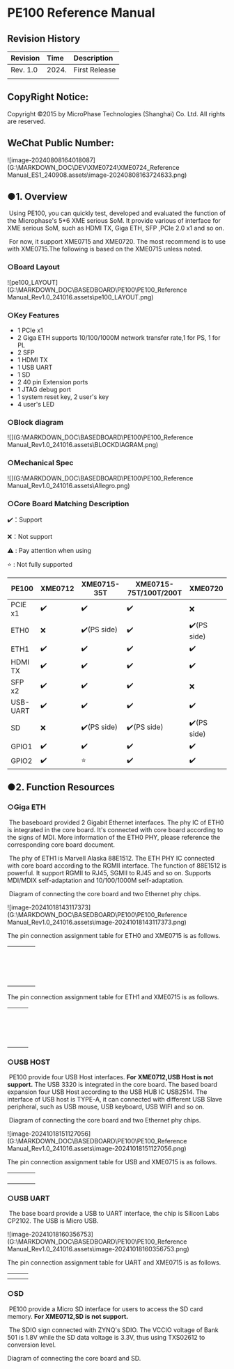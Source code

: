 # **PE100 Reference Manual**

## Revision History

| Revision | Time  | Description   |
| :------- | :---- | :------------ |
| Rev. 1.0 | 2024. | First Release |
|          |       |               |

## CopyRight Notice:

Copyright ©2015 by MicroPhase Technologies (Shanghai) Co. Ltd. All rights are reserved.

## WeChat Public Number:

![image-20240808164018087](G:\MARKDOWN_DOC\DEV\XME0724\XME0724_Reference Manual_ES1_240908.assets\image-20240808163724633.png)

<div style="page-break-after:always;"></div>


## ●1. Overview

​	Using PE100, you can quickly test, developed and evaluated the function of the Microphase's 5*6 XME serious SoM. It provide various of interface for XME serious SoM, such as HDMI TX, Giga ETH, SFP ,PCIe 2.0 x1 and so on.

​	For now, it support XME0715 and XME0720. The most recommend is to use with XME0715.The following is based on the XME0715 unless noted.

### ○Board Layout

![pe100_LAYOUT](G:\MARKDOWN_DOC\BASEDBOARD\PE100\PE100_Reference Manual_Rev1.0_241016.assets\pe100_LAYOUT.png)

### ○Key Features

- 1 PCIe x1
- 2 Giga ETH supports 10/100/1000M network transfer rate,1 for PS, 1 for PL
- 2 SFP
- 1 HDMI TX
- 1 USB UART
- 1 SD
- 2 40 pin Extension ports
- 1 JTAG debug port
- 1 system reset key, 2 user's key
- 4 user's LED

### ○Block diagram

![](G:\MARKDOWN_DOC\BASEDBOARD\PE100\PE100_Reference Manual_Rev1.0_241016.assets\BLOCKDIAGRAM.png)

### ○Mechanical Spec

![](G:\MARKDOWN_DOC\BASEDBOARD\PE100\PE100_Reference Manual_Rev1.0_241016.assets\Allegro.png)

### ○Core Board Matching Description

✔️：Support

❌：Not support

⚠️ :  Pay attention when using

⭐ :  Not fully supported

| PE100    | XME0712 | XME0715-35T | XME0715-75T/100T/200T | XME0720    |
| -------- | ------- | ----------- | --------------------- | ---------- |
| PCIE x1  | ✔️       | ✔️           | ✔️                     | ❌          |
| ETH0     | ❌       | ✔️(PS side)  | ✔️                     | ✔️(PS side) |
| ETH1     | ✔️       | ✔️           | ✔️                     | ✔️          |
| HDMI TX  | ✔️       | ✔️           | ✔️                     | ✔️          |
| SFP x2   | ✔️       | ✔️           | ✔️                     | ❌          |
| USB-UART | ✔️       | ✔️           | ✔️                     | ✔️          |
| SD       | ❌       | ✔️(PS side)  | ✔️(PS side)            | ✔️(PS side) |
| GPIO1    | ✔️       | ✔️           | ✔️                     | ✔️          |
| GPIO2    | ✔️       | ⭐           | ✔️                     | ✔️          |

## ●2. Function Resources

### ○Giga ETH

​	The baseboard provided 2 Gigabit Ethernet interfaces. The phy IC of ETH0 is integrated in the core board. It's connected with core board according to the signs of MDI. More information of the ETH0 PHY, please reference the  corresponding core board document.

​	The phy of ETH1 is Marvell Alaska 88E1512. The ETH PHY IC connected with core board according to the RGMII interface. The function of 88E1512 is powerful. It support RGMII to RJ45, SGMII to RJ45 and so on. Supports MDI/MDIX self-adaptation and 10/100/1000M self-adaptation.

​	Diagram of connecting the core board and two Ethernet phy chips.

![image-20241018143117373](G:\MARKDOWN_DOC\BASEDBOARD\PE100\PE100_Reference Manual_Rev1.0_241016.assets\image-20241018143117373.png)

The pin connection assignment table for ETH0 and XME0715 is as follows.

|      |      |      |      |
| ---- | ---- | ---- | ---- |
|      |      |      |      |
|      |      |      |      |
|      |      |      |      |
|      |      |      |      |
|      |      |      |      |
|      |      |      |      |
|      |      |      |      |
|      |      |      |      |
|      |      |      |      |
|      |      |      |      |
|      |      |      |      |
|      |      |      |      |
|      |      |      |      |
|      |      |      |      |
|      |      |      |      |

The pin connection assignment table for ETH1 and XME0715 is as follows.

|      |      |      |
| ---- | ---- | ---- |
|      |      |      |
|      |      |      |
|      |      |      |
|      |      |      |
|      |      |      |
|      |      |      |
|      |      |      |
|      |      |      |
|      |      |      |
|      |      |      |
|      |      |      |
|      |      |      |
|      |      |      |
|      |      |      |
|      |      |      |

### ○USB HOST

​	PE100 provide four USB Host interfaces. **For XME0712,USB Host is not support.** The  USB 3320 is  integrated in the core board. The based board expansion four USB Host according to the USB HUB IC USB2514. The interface of USB host is TYPE-A, it can connected with different USB Slave peripheral, such as USB mouse, USB keyboard, USB WIFI and so on.

​	Diagram of connecting the core board and two Ethernet phy chips.

​	![image-20241018151127056](G:\MARKDOWN_DOC\BASEDBOARD\PE100\PE100_Reference Manual_Rev1.0_241016.assets\image-20241018151127056.png)

The pin connection assignment table for USB and XME0715 is as follows.

|      |      |      |      |
| ---- | ---- | ---- | ---- |
|      |      |      |      |
|      |      |      |      |
|      |      |      |      |
|      |      |      |      |

### ○USB UART

​	The base board provide a USB to UART interface, the chip is Silicon Labs CP2102. The USB is Micro USB.

![image-20241018160356753](G:\MARKDOWN_DOC\BASEDBOARD\PE100\PE100_Reference Manual_Rev1.0_241016.assets\image-20241018160356753.png)

The pin connection assignment table for UART and XME0715 is as follows.

|      |      |      |
| ---- | ---- | ---- |
|      |      |      |
|      |      |      |

### ○SD

​	PE100 provide a Micro SD interface for users to access the SD card memory. **For XME0712,SD is not support.** 

​	The SDIO sign connected with ZYNQ's SDIO. The VCCIO voltage of Bank 501 is 1.8V while the SD data voltage is 3.3V, thus using TXS02612 to conversion level.

Diagram of connecting the core board and SD.